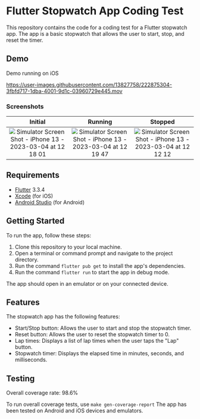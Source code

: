 # Flutter Stopwatch App Coding Test

This repository contains the code for a coding test for a Flutter stopwatch app. The app is a basic stopwatch that allows the user to start, stop, and reset the timer.

## Demo

Demo running on iOS 



https://user-images.githubusercontent.com/13827758/222875304-3fbfd717-1dba-4001-9d1c-03960729e445.mov



### Screenshots
Initial            |  Running          |  Stopped
:-------------------------:|:-------------------------:|:-------------------------:
 ![Simulator Screen Shot - iPhone 13 - 2023-03-04 at 12 18 01](https://user-images.githubusercontent.com/13827758/222875334-d1211a48-374d-451f-bb06-6d96a802b680.png) |  ![Simulator Screen Shot - iPhone 13 - 2023-03-04 at 12 19 47](https://user-images.githubusercontent.com/13827758/222875364-27440b95-f07f-4969-ae36-98af7b0319fc.png) | ![Simulator Screen Shot - iPhone 13 - 2023-03-04 at 12 12 12](https://user-images.githubusercontent.com/13827758/222875377-e8b5f1fe-0c44-4668-aff2-91f4dcc059f5.png)



## Requirements

- [Flutter](https://flutter.dev/docs/get-started/install) 3.3.4
- [Xcode](https://developer.apple.com/xcode/) (for iOS)
- [Android Studio](https://developer.android.com/studio) (for Android)

## Getting Started

To run the app, follow these steps:

1. Clone this repository to your local machine.
2. Open a terminal or command prompt and navigate to the project directory.
3. Run the command `flutter pub get` to install the app's dependencies.
4. Run the command `flutter run` to start the app in debug mode.

The app should open in an emulator or on your connected device.

## Features

The stopwatch app has the following features:

- Start/Stop button: Allows the user to start and stop the stopwatch timer.
- Reset button: Allows the user to reset the stopwatch timer to 0.
- Lap times: Displays a list of lap times when the user taps the "Lap" button.
- Stopwatch timer: Displays the elapsed time in minutes, seconds, and milliseconds.

## Testing

Overall coverage rate: 98.6%

To run overall coverage tests, use `make gen-coverage-report`
The app has been tested on Android and iOS devices and emulators.
